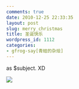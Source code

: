 ```yaml
---
comments: true
date: 2010-12-25 22:33:35
layout: post
slug: merry_christmas
title: 圣诞快乐
wordpress_id: 1112
categories:
- gfrog-say[青蛙的杂烩]
---
```


as $subject. XD

![](http://gfrog.net/wp-content/uploads/2010/12/merry_christmas.jpg)
